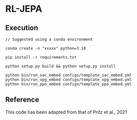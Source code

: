 # RL-JEPA


## Execution
```
// Suggested using a conda environment

conda create -n "xxxxx" python=3.10

pip install -r requirements.txt

python setup.py build && python setup.py install

python bin/run_sac_embed configs/template_sac_embed.yml
python bin/run_vpg_embed configs/template_vpg_embed.yml
python bin/run_ppo_embed configs/template_ppo_embed.yml
```

## Reference

This code has been adapted from that of Pritz et al., 2021
